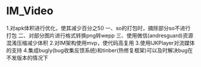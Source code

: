 # IM_Video
1.对apk体积进行优化，使其减少百分之50
  一、so的打包时，摘除部分so不进行打包
  二、对部分图片进行格式转换png转wepp
  三、使用微信(andresguard)资源混淆压缩减少体积
2.对IM架构使用mvp，使代码高复用
3.使用IJKPlayer对流媒体的支持
4.集成bugly(bug收集反馈系统)和tinber(热修复框架)可以及时解决bug在不发版本的情况下
